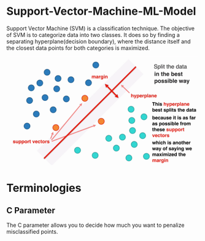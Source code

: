 # Support-Vector-Machine-ML-Model
Support Vector Machine (SVM) is a classification technique. The objective of SVM is to categorize data into two classes. It does so by finding a separating hyperplane(decision boundary), where the distance itself and the closest data points for both categories is maximized.

![image](https://github.com/rkadey/Support-Vector-Machine-ML-Model/blob/main/vlcsnap-2022-09-16-00h32m53s884%20(2).png?raw=true)

# Terminologies
## C Parameter
The C parameter allows you to decide how much you want to penalize misclassified points.
